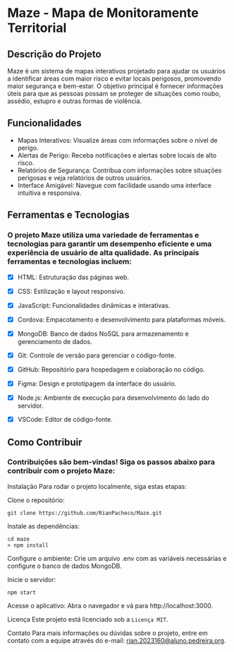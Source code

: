 # Maze - Mapa de Monitoramente Territorial
## Descrição do Projeto
  Maze é um sistema de mapas interativos projetado para ajudar os usuários a identificar áreas com maior risco e evitar locais perigosos, promovendo maior segurança e bem-estar. O objetivo principal é fornecer informações úteis para que as pessoas possam se proteger de situações como roubo, assédio, estupro e outras formas de violência.

## Funcionalidades
  - Mapas Interativos: Visualize áreas com informações sobre o nível de perigo.
  - Alertas de Perigo: Receba notificações e alertas sobre locais de alto risco.
  - Relatórios de Segurança: Contribua com informações sobre situações perigosas e veja relatórios de outros usuários.
  - Interface Amigável: Navegue com facilidade usando uma interface intuitiva e responsiva.
## Ferramentas e Tecnologias
### O projeto Maze utiliza uma variedade de ferramentas e tecnologias para garantir um desempenho eficiente e uma experiência de usuário de alta qualidade. As principais ferramentas e tecnologias incluem:

- [x] HTML: Estruturação das páginas web.
- [x] CSS: Estilização e layout responsivo.
- [x] JavaScript: Funcionalidades dinâmicas e interativas.
- [x] Cordova: Empacotamento e desenvolvimento para plataformas móveis.
- [x] MongoDB: Banco de dados NoSQL para armazenamento e gerenciamento de dados.
- [x] Git: Controle de versão para gerenciar o código-fonte.
- [x] GitHub: Repositório para hospedagem e colaboração no código.
- [x] Figma: Design e prototipagem da interface do usuário.
- [x] Node.js: Ambiente de execução para desenvolvimento do lado do servidor.
- [x] VSCode: Editor de código-fonte.


## Como Contribuir
### Contribuições são bem-vindas! Siga os passos abaixo para contribuir com o projeto Maze:

Instalação
Para rodar o projeto localmente, siga estas etapas:

Clone o repositório:

```
git clone https://github.com/RianPacheco/Maze.git
```
Instale as dependências:

```
cd maze
> npm install
```
Configure o ambiente: 
Crie um arquivo .env com as variáveis necessárias e configure o banco de dados MongoDB.

Inicie o servidor:

```
npm start
```
Acesse o aplicativo: Abra o navegador e vá para http://localhost:3000.

Licença
Este projeto está licenciado sob a ```Licença MIT```.

Contato
Para mais informações ou dúvidas sobre o projeto, entre em contato com a equipe através do e-mail: rian.2023160@aluno.pedreira.org.

